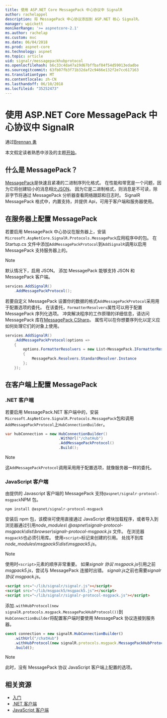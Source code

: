 ```yaml
---
title: 使用 ASP.NET Core MessagePack 中心协议中 SignalR
author: rachelappel
description: 将 MessagePack 中心协议添加到 ASP.NET 核心 SignalR。
manager: wpickett
monikerRange: '>= aspnetcore-2.1'
ms.author: rachelap
ms.custom: mvc
ms.date: 06/04/2018
ms.prod: aspnet-core
ms.technology: aspnet
ms.topic: article
uid: signalr/messagepackhubprotocol
ms.openlocfilehash: b6c33c4da47a19d67bffbaf84f54d59013edadbe
ms.sourcegitcommit: 63fb07fb3f71b32daf2c9466e132f2e7cc617163
ms.translationtype: MT
ms.contentlocale: zh-CN
ms.lasthandoff: 06/10/2018
ms.locfileid: "35252473"
---
```

# <a name="use-messagepack-hub-protocol-in-signalr-for-aspnet-core"></a>使用 ASP.NET Core MessagePack 中心协议中 SignalR

通过[Brennan 勇](https://github.com/BrennanConroy)

本文假定读者熟悉中涉及的主题[开始](xref:signalr/get-started)。

## <a name="what-is-messagepack"></a>什么是 MessagePack？

[MessagePack](https://msgpack.org/index.html)是快速且紧凑的二进制序列化格式。 在性能和带宽是一个问题，因为它将创建较小的消息相比[JSON](https://www.json.org/)。 因为它是二进制格式，则消息是不可读，除非字节将通过 MessagePack 分析器查看网络跟踪和日志时。 SignalR MessagePack 格式中，内置支持，并提供 Api，可用于客户端和服务器使用。

## <a name="configure-messagepack-on-the-server"></a>在服务器上配置 MessagePack

若要启用 MessagePack 中心协议在服务器上，安装`Microsoft.AspNetCore.SignalR.Protocols.MessagePack`应用程序中的包。 在 Startup.cs 文件中添加`AddMessagePackProtocol`到`AddSignalR`调用以启用 MessagePack 支持服务器上的。

> [!NOTE]
> 默认情况下，启用 JSON。 添加 MessagePack 能够支持 JSON 和 MessagePack 客户端。

```csharp
services.AddSignalR()
    .AddMessagePackProtocol();
```

若要自定义 MessagePack 设置你的数据的格式`AddMessagePackProtocol`采用用于配置选项的委托。 在该委托，`FormatterResolvers`属性可以用于配置 MessagePack 序列化选项。 冲突解决程序的工作原理的详细信息，请访问 MessagePack 库在[MessagePack CSharp](https://github.com/neuecc/MessagePack-CSharp)。 属性可以在你想要序列化以定义应如何处理它们的对象上使用。

```csharp
services.AddSignalR()
    .AddMessagePackProtocol(options =>
    {
        options.FormatterResolvers = new List<MessagePack.IFormatterResolver>()
        {
            MessagePack.Resolvers.StandardResolver.Instance
        };
    });
```

## <a name="configure-messagepack-on-the-client"></a>在客户端上配置 MessagePack

### <a name="net-client"></a>.NET 客户端

若要启用 MessagePack.NET 客户端中的，安装`Microsoft.AspNetCore.SignalR.Protocols.MessagePack`包和调用`AddMessagePackProtocol`上`HubConnectionBuilder`。

```csharp
var hubConnection = new HubConnectionBuilder()
                        .WithUrl("/chatHub")
                        .AddMessagePackProtocol()
                        .Build();
```

> [!NOTE]
> 这`AddMessagePackProtocol`调用采用用于配置选项，就像服务器一样的委托。

### <a name="javascript-client"></a>JavaScript 客户端

由提供的 Javascript 客户端的 MessagePack 支持`@aspnet/signalr-protocol-msgpack`NPM 包。

```console
npm install @aspnet/signalr-protocol-msgpack
```

安装后 npm 包，该模块可使用直接通过 JavaScript 模块加载程序，或者导入到浏览器通过引用*node_modules\\ @aspnet\signalr-protocol-msgpack\dist\browser\signalr-protocol-msgpack.js* 文件。 在浏览器`msgpack5`也必须引用库。 使用`<script>`标记来创建的引用。 处找不到库*node_modules\msgpack5\dist\msgpack5.js*。

> [!NOTE]
> 使用时`<script>`元素的顺序非常重要。 如果*signalr 协议 msgpack.js*引用之前*msgpack5.js*，尝试与 MessagePack 连接时出错。 *signalr.js*之前也需要*signalr 协议 msgpack.js*。

```html
<script src="~/lib/signalr/signalr.js"></script>
<script src="~/lib/msgpack5/msgpack5.js"></script>
<script src="~/lib/signalr/signalr-protocol-msgpack.js"></script>
```

添加`.withHubProtocol(new signalR.protocols.msgpack.MessagePackHubProtocol())`到`HubConnectionBuilder`将配置客户端时要使用 MessagePack 协议连接到服务器。

```javascript
const connection = new signalR.HubConnectionBuilder()
    .withUrl("/chatHub")
    .withHubProtocol(new signalR.protocols.msgpack.MessagePackHubProtocol())
    .build();
```

> [!NOTE]
> 此时，没有 MessagePack 协议 JavaScript 客户端上配置的选项。

## <a name="related-resources"></a>相关资源

* [入门](xref:signalr/get-started)
* [.NET 客户端](xref:signalr/dotnet-client)
* [JavaScript 客户端](xref:signalr/javascript-client)
